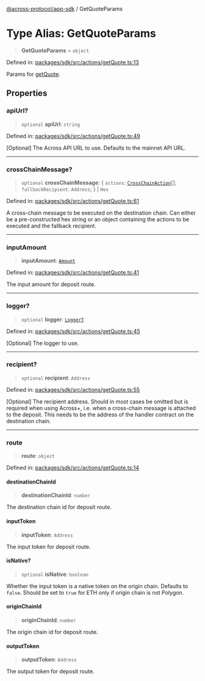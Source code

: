 [@across-protocol/app-sdk](../README.md) / GetQuoteParams

# Type Alias: GetQuoteParams

> **GetQuoteParams** = `object`

Defined in: [packages/sdk/src/actions/getQuote.ts:13](https://github.com/across-protocol/toolkit/blob/6b29eb5487c0ac0b498f1f420b1793303bd8b70a/packages/sdk/src/actions/getQuote.ts#L13)

Params for [getQuote](../functions/getQuote.md).

## Properties

### apiUrl?

> `optional` **apiUrl**: `string`

Defined in: [packages/sdk/src/actions/getQuote.ts:49](https://github.com/across-protocol/toolkit/blob/6b29eb5487c0ac0b498f1f420b1793303bd8b70a/packages/sdk/src/actions/getQuote.ts#L49)

[Optional] The Across API URL to use. Defaults to the mainnet API URL.

***

### crossChainMessage?

> `optional` **crossChainMessage**: \{ `actions`: [`CrossChainAction`](CrossChainAction.md)[]; `fallbackRecipient`: `Address`; \} \| `Hex`

Defined in: [packages/sdk/src/actions/getQuote.ts:61](https://github.com/across-protocol/toolkit/blob/6b29eb5487c0ac0b498f1f420b1793303bd8b70a/packages/sdk/src/actions/getQuote.ts#L61)

A cross-chain message to be executed on the destination chain. Can either
be a pre-constructed hex string or an object containing the actions to be
executed and the fallback recipient.

***

### inputAmount

> **inputAmount**: [`Amount`](Amount.md)

Defined in: [packages/sdk/src/actions/getQuote.ts:41](https://github.com/across-protocol/toolkit/blob/6b29eb5487c0ac0b498f1f420b1793303bd8b70a/packages/sdk/src/actions/getQuote.ts#L41)

The input amount for deposit route.

***

### logger?

> `optional` **logger**: [`LoggerT`](LoggerT.md)

Defined in: [packages/sdk/src/actions/getQuote.ts:45](https://github.com/across-protocol/toolkit/blob/6b29eb5487c0ac0b498f1f420b1793303bd8b70a/packages/sdk/src/actions/getQuote.ts#L45)

[Optional] The logger to use.

***

### recipient?

> `optional` **recipient**: `Address`

Defined in: [packages/sdk/src/actions/getQuote.ts:55](https://github.com/across-protocol/toolkit/blob/6b29eb5487c0ac0b498f1f420b1793303bd8b70a/packages/sdk/src/actions/getQuote.ts#L55)

[Optional] The recipient address. Should in most cases be omitted but is required
when using Across+, i.e. when a cross-chain message is attached to the deposit.
This needs to be the address of the handler contract on the destination chain.

***

### route

> **route**: `object`

Defined in: [packages/sdk/src/actions/getQuote.ts:14](https://github.com/across-protocol/toolkit/blob/6b29eb5487c0ac0b498f1f420b1793303bd8b70a/packages/sdk/src/actions/getQuote.ts#L14)

#### destinationChainId

> **destinationChainId**: `number`

The destination chain id for deposit route.

#### inputToken

> **inputToken**: `Address`

The input token for deposit route.

#### isNative?

> `optional` **isNative**: `boolean`

Whether the input token is a native token on the origin chain.
Defaults to `false`. Should be set to `true` for ETH only if origin chain is not
Polygon.

#### originChainId

> **originChainId**: `number`

The origin chain id for deposit route.

#### outputToken

> **outputToken**: `Address`

The output token for deposit route.

